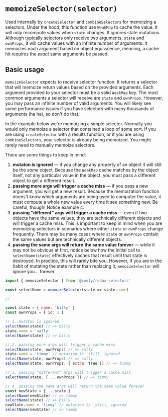 # `memoizeSelector(selector)`

Used internally by `createSelector` and `combineSelectors` for memoizing a selectors. Under the hood, this function use `WeakMap` to cache the value. It will only recompute values when `state` changes. It ignores state mutations. Although typically selectors only receive two arguments, `state` and `ownProps`, it will cache values with an infinite number of arguments. It memoizes each argument based on object equivalence, meaning, a cache hit requires the _exact_ same arguments be passed.

## Basic usage

`memoizeSelector` expects to receive selector function. It returns a selector that will memoize return values based on the provided arguments. Each argument provided to your selector must be a valid `WeakMap` key. The most common arguments a selector will receive are `state` and `ownProps`. However, you may pass an infinite number of valid arguments. You will likely see some performance issues if you have selectors with many thousands of arguments (ha ha), so don't do that.

In the example below we're memoizing a simple selector. Normally you would only memoize a selector that contained a loop of some sort. If you are using `createSelector` with a results function, or if you are using `combineSelectors`, your selector is already being memoized. You might rarely need to manually memoize selectors.

There are some things to keep in mind:

1. **mutaton is ignored** &mdash; if you change any property of an object it will still be the _same_ object. Because the `WeakMap` cache matches by the object itself, not any particular value in the object, you must pass a different object to get a different result.
2. **passing more args will trigger a cache miss** &mdash; if you pass a new argument, you will get a new result. Because the memoization function doens't know which arguments are being used to computer the value, it must compute a whole new value every time it see something new. Be careful, though! Notice example 4.
3. **passing "different" args will trigger a cache miss** &mdash; even if two objects have the same values, they are technically different objects and will trigger a cache miss. This is important to keep in mind when you are memoizing selectors in scenarios where either `state` or `ownProps` change frequently. There may be many cases where `state` or `ownProps` contain the same values but are technically different objects.
4. **passing the same args will return the same value forever** &mdash; while it may not be obvious at first, notice below how the initial call to `selectName(state)` effectively caches that result until that state is destroyed. In practice, this will rarely bite you. However, if you are in the habit of mutating the state rather than replacing it, `memoizeSelector` will ignore you... forever.

```js
import { memoizeSelector } from '@comfy/redux-selectors'

const selectName = memoizeSelector(state => state.name)

// ---

const state = { name: 'billy' }
const ownProps = { id: 1 }

// 1. mutaton is ignored
selectName(state) // => billy
state.name = 'sally'
selectName(state) // => billy

// 2. passing more args will trigger a cache miss
selectName(state, ownProps) // => sally
state.name = 'timmy' // mutation is _still_ ignored
selectName(state, ownProps) // => sally
selectName(state, ownProps, { extra: true }) // => timmy

// 3. passing "different" args will trigger a cache miss
selectName(state, { ...ownProps }) // => timmy

// 4. passing the same args will return the same value forever
const newState = { ...state }
selectName(newState) // => timmy
selectName(state) // => billy
newState.name = 'timmy' // mutation is _still_ ignored
selectName(newState) // => timmy
```
